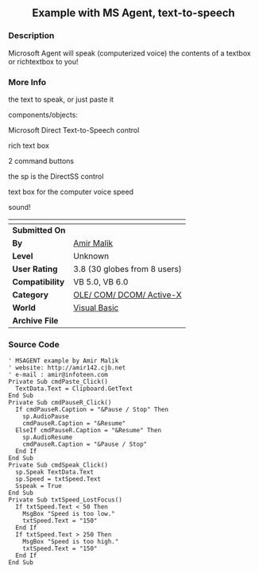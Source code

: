 ﻿<div align="center">

## Example with MS Agent, text\-to\-speech


</div>

### Description

Microsoft Agent will speak (computerized voice) the contents of a textbox or richtextbox to you!
 
### More Info
 
the text to speak, or just paste it

components/objects:

Microsoft Direct Text-to-Speech control

rich text box

2 command buttons

the sp is the DirectSS control

text box for the computer voice speed

sound!


<span>             |<span>
---                |---
**Submitted On**   |
**By**             |[Amir Malik](https://github.com/Planet-Source-Code/PSCIndex/blob/master/ByAuthor/amir-malik.md)
**Level**          |Unknown
**User Rating**    |3.8 (30 globes from 8 users)
**Compatibility**  |VB 5\.0, VB 6\.0
**Category**       |[OLE/ COM/ DCOM/ Active\-X](https://github.com/Planet-Source-Code/PSCIndex/blob/master/ByCategory/ole-com-dcom-active-x__1-29.md)
**World**          |[Visual Basic](https://github.com/Planet-Source-Code/PSCIndex/blob/master/ByWorld/visual-basic.md)
**Archive File**   |[](https://github.com/Planet-Source-Code/amir-malik-example-with-ms-agent-text-to-speech__1-3402/archive/master.zip)





### Source Code

```
' MSAGENT example by Amir Malik
' website: http://amir142.cjb.net
' e-mail : amir@infoteen.com
Private Sub cmdPaste_Click()
  TextData.Text = Clipboard.GetText
End Sub
Private Sub cmdPauseR_Click()
  If cmdPauseR.Caption = "&Pause / Stop" Then
    sp.AudioPause
    cmdPauseR.Caption = "&Resume"
  ElseIf cmdPauseR.Caption = "&Resume" Then
    sp.AudioResume
    cmdPauseR.Caption = "&Pause / Stop"
  End If
End Sub
Private Sub cmdSpeak_Click()
  sp.Speak TextData.Text
  sp.Speed = txtSpeed.Text
  Sspeak = True
End Sub
Private Sub txtSpeed_LostFocus()
  If txtSpeed.Text < 50 Then
    MsgBox "Speed is too low."
    txtSpeed.Text = "150"
  End If
  If txtSpeed.Text > 250 Then
    MsgBox "Speed is too high."
    txtSpeed.Text = "150"
  End If
End Sub
```

